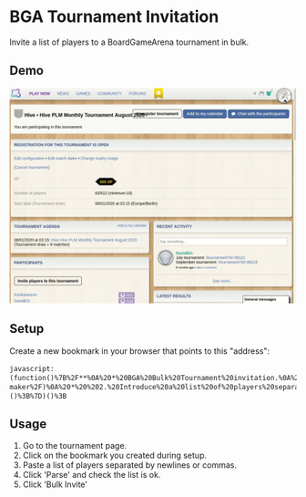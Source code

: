# BGA Tournament Invitation
Invite a list of players to a BoardGameArena tournament in bulk.

## Demo
![GIF Demo](https://raw.githubusercontent.com/DavidEGx/bga-tournament-invitation/master/demo.gif?token=AAIB2POYM6LBERGEGLOABBK7ALHGU)

## Setup
Create a new bookmark in your browser that points to this "address":

    javascript:(function()%7B%2F**%0A%20*%20BGA%20Bulk%20Tournament%20invitation.%0A%20*%0A%20*%20Script%20to%20invite%20a%20list%20of%20players%20to%20a%20new%20tournament.%0A%20*%20%0A%20*%20Usage%3A%0A%20*%20%201.%20Copy%20and%20paste%20this%20code%20to%20the%20developer%20console%0A%20*%20%20%20%20%20(or%20put%20it%20as%20a%20bookmarklet%20https%3A%2F%2Fcaiorss.github.io%2Fbookmarklet-maker%2F)%0A%20*%20%202.%20Introduce%20a%20list%20of%20players%20separated%20by%20newlines%2C%20commas%20or%20spaces.%0A%20*%20%203.%20Click%20parse%20and%20check%20that%20the%20list%20was%20parsed%20correctly.%0A%20*%20%204.%20Click%20'Bulk%20Invite'.%0A%20*%2F%0A%0A(function()%20%7B%0A%20%20%20%20'use%20strict'%3B%0A%0Aconst%20TOURNAMENT_ID%20%3D%20%2F.*tournament%5C%3Fid%3D(%5Cd%2B)%2F.exec(window.location.href)%5B1%5D%3B%0Aconst%20REQUEST_INTERVAL%20%3D%201500%3B%0A%0A%2F**%20%0A%20TODO%3A%20Tampermonkey%20script%0A%20%20const%20normalInvite%20%3D%20document.getElementById('invite_to_groupe_toggle')%3B%0A%20%20if%20(normalInvite)%20%7B%0A%20%20%20%20const%20bulkInvite%20%3D%20document.createElement('a')%3B%0A%20%20%20%20bulkInvite.innerText%20%3D%20'Bulk%20Invite'%3B%0A%20%20%20%20bulkInvite.classList%20%3D%20'bgabutton%20bgabutton_gray'%3B%0A%20%20%20%20bulkInvite.onclick%20%3D%20function%20()%20%7B%20createUi()%20%7D%3B%0A%0A%20%20%20%20normalInvite.parentNode.insertBefore(bulkInvite%2C%20normalInvite.nextSibling)%3B%0A%20%20%7D%0A*%2F%0AcreateUi()%3B%0A%0A%2F**%0A%20*%20Adds%20text%20area%20so%20user%20can%20paste%20user's%20list%0A%20*%2F%0Afunction%20createUi()%20%7B%0A%20%20const%20ui%20%3D%20document.createElement('div')%3B%0A%20%20const%20textArea%20%3D%20document.createElement('textArea')%3B%0A%20%20const%20button%20%3D%20document.createElement('a')%3B%0A%0A%20%20ui.appendChild(textArea)%3B%0A%20%20ui.appendChild(button)%3B%0A%0A%20%20ui.style.position%20%3D%20'fixed'%3B%0A%20%20ui.style.left%20%3D%20'0'%3B%0A%20%20ui.style.top%20%3D%20'0'%3B%0A%20%20ui.style.margin%20%3D%20'1em%201em'%3B%0A%20%20ui.style.width%20%3D%20'600px'%3B%0A%20%20ui.style.height%20%3D%20'600px'%3B%0A%20%20ui.style.padding%20%3D%20'1.5em'%3B%0A%20%20ui.style.backgroundColor%20%3D%20'%23eeefef'%3B%0A%0A%20%20textArea.style.display%20%3D%20'block'%3B%0A%20%20textArea.style.width%20%20%3D%20'90%25'%3B%0A%20%20textArea.style.height%20%20%3D%20'90%25'%3B%0A%0A%20%20button.classList%20%3D%20'bgabutton%20bgabutton_blue'%3B%0A%20%20button.innerText%20%3D%20'Parse'%3B%0A%20%20button.onclick%20%20%20%3D%20function()%20%7B%0A%20%20%20%20const%20text%20%3D%20textArea.value%3B%0A%20%20%20%20const%20commaValues%20%3D%20text.split('%2C')%3B%0A%20%20%20%20const%20semicolonValues%20%3D%20text.split('%3B')%3B%0A%20%20%20%20const%20newlineValues%20%3D%20text.split(%22%5Cn%22)%3B%0A%20%20%20%20const%20spaceValues%20%3D%20text.split(%22%20%22)%3B%0A%20%20%20%20const%20usersFound%20%3D%20Math.max(commaValues.length%2C%20semicolonValues.length%2C%20newlineValues.length%2C%20spaceValues.length)%3B%0A%0A%20%20%20%20let%20values%3B%0A%20%20%20%20if%20(commaValues.length%20%3D%3D%3D%20usersFound)%20%7B%0A%20%20%20%20%20%20values%20%3D%20commaValues%3B%0A%20%20%20%20%7D%0A%20%20%20%20else%20if%20(semicolonValues.length%20%3D%3D%20usersFound)%20%7B%0A%20%20%20%20%20%20values%20%3D%20semicolonValues%3B%0A%20%20%20%20%7D%0A%20%20%20%20else%20if%20(newlineValues.length%20%3D%3D%20usersFound)%20%7B%0A%20%20%20%20%20%20values%20%3D%20newlineValues%3B%0A%20%20%20%20%7D%0A%20%20%20%20else%20if%20(spaceValues.length%20%3D%3D%20usersFound)%20%7B%0A%20%20%20%20%20%20values%20%3D%20spaceValues%3B%0A%20%20%20%20%7D%0A%0A%20%20%20%20textArea.style.display%20%3D%20'none'%3B%0A%20%20%20%20const%20list%20%3D%20document.createElement('ul')%3B%0A%20%20%20%20const%20userNamesLi%20%3D%20%5B%5D%3B%0A%20%20%20%20for%20(const%20val%20of%20values)%20%7B%0A%20%20%20%20%20%20if%20(isNaN(val))%20%7B%0A%20%20%20%20%20%20%20%20const%20li%20%3D%20document.createElement('li')%3B%0A%20%20%20%20%20%20%20%20li.innerText%20%3D%20val.trim()%3B%0A%20%20%20%20%20%20%20%20list.appendChild(li)%3B%0A%20%20%20%20%20%20%20%20userNamesLi.push(li)%3B%0A%20%20%20%20%20%20%7D%0A%20%20%20%20%7D%0A%20%20%20%20ui.appendChild(list)%3B%0A%20%20%20%20list.style.height%20%3D%20'550px'%3B%0A%20%20%20%20list.style.overflow%20%3D%20'scroll'%3B%0A%20%20%20%20%0A%0A%20%20%20%20button.innerText%20%3D%20'Bulk%20Invite'%3B%0A%20%20%20%20button.onclick%20%3D%20async%20function()%20%7B%0A%20%20%20%20%20%20button.style.display%20%3D%20'none'%3B%0A%0A%20%20%20%20%20%20for%20(const%20unameLi%20of%20userNamesLi)%20%7B%0A%20%20%20%20%20%20%20%20try%20%7B%0A%20%20%20%20%20%20%20%20%20%20const%20playerId%20%3D%20getPlayerId(unameLi.innerText)%3B%0A%20%20%20%20%20%20%20%20%20%20invite(playerId)%3B%0A%20%20%20%20%20%20%20%20%20%20unameLi.style.color%20%3D%20'green'%3B%0A%20%20%20%20%20%20%20%20%20%20unameLi.innerText%20%2B%3D%20'%3A%20Done'%3B%0A%20%20%20%20%20%20%20%20%7D%0A%20%20%20%20%20%20%20%20catch%20(error)%20%7B%0A%20%20%20%20%20%20%20%20%20%20if%20(error%20%3D%3D%3D%20'This%20player%20is%20already%20a%20member%20of%20this%20group'%20%7C%7C%20error%20%3D%3D%3D%20'This%20player%20has%20already%20been%20invited%20to%20join%20this%20group')%20%7B%0A%20%20%20%20%20%20%20%20%20%20%20%20unameLi.style.color%20%3D%20'green'%3B%0A%20%20%20%20%20%20%20%20%20%20%20%20unameLi.innerText%20%2B%3D%20'%3A%20Already%20invited'%3B%0A%20%20%20%20%20%20%20%20%20%20%7D%0A%20%20%20%20%20%20%20%20%20%20else%20%7B%0A%20%20%20%20%20%20%20%20%20%20%20%20unameLi.style.color%20%3D%20'red'%3B%0A%20%20%20%20%20%20%20%20%20%20%20%20unameLi.innerText%20%2B%3D%20%60%3A%20%24%7Berror%7D%60%3B%0A%20%20%20%20%20%20%20%20%20%20%7D%0A%20%20%20%20%20%20%20%20%7D%0A%0A%20%20%20%20%20%20%20%20await%20new%20Promise(done%20%3D%3E%20setTimeout(()%20%3D%3E%20done()%2C%20REQUEST_INTERVAL))%3B%0A%20%20%20%20%20%20%7D%0A%20%20%20%20%7D%3B%0A%20%20%7D%3B%0A%0A%20%20document.body.appendChild(ui)%3B%0A%7D%0A%0A%2F**%0A%20*%20Set%20invitation%20to%20tournament%20to%20player.%0A%20*%2F%0Afunction%20invite(playerId)%20%7B%0A%20%20const%20response%20%3D%20dojo.xhrGet(%7B%0A%20%20%20%20url%3A%20'https%3A%2F%2Fboardgamearena.com%2Ftournament%2Ftournament%2FinvitePlayer.html'%2C%0A%20%20%20%20sync%3A%20true%2C%0A%20%20%20%20content%3A%20%7B%20id%3A%20TOURNAMENT_ID%2C%20player%3A%20playerId%20%7D%2C%0A%20%20%20%20handleAs%3A%20'json'%0A%20%20%7D)%3B%0A%0A%20%20if%20(response.results%5B0%5D.status%20!%3D%201)%20%7B%0A%20%20%20%20throw%20response.results%5B0%5D.error%3B%0A%20%20%7D%0A%7D%0A%0A%2F**%0A%20*%20Returns%20a%20player%20id%20given%20its%20username.%0A%20*%0A%20*%2F%0Afunction%20getPlayerId(name)%20%7B%0A%20%20try%20%7B%0A%20%20%20%20const%20response%20%3D%20dojo.xhrGet(%7B%0A%20%20%20%20%20%20url%3A%20'https%3A%2F%2Fboardgamearena.com%2Fplayer%2Fplayer%2Ffindplayer.html'%2C%0A%20%20%20%20%20%20content%3A%20%7B%20q%3A%20name%2C%20start%3A%200%2C%20count%3A%20Infinity%20%7D%2C%0A%20%20%20%20%20%20sync%3A%20true%2C%0A%20%20%20%20%20%20handleAs%3A%20'json'%0A%20%20%20%20%7D)%3B%0A%0A%20%20%20%20for%20(const%20currentUser%20of%20response.results%5B0%5D.items)%20%7B%0A%20%20%20%20%20%20if%20(currentUser.q.toLowerCase()%20%3D%3D%3D%20name.toLowerCase())%20%7B%0A%20%20%20%20%20%20%20%20return%20currentUser.id%3B%0A%20%20%20%20%20%20%7D%0A%20%20%20%20%7D%0A%20%20%20%20console.log(%60Couldn't%20find%20user%20%24%7Bname%7D%60)%3B%0A%20%20%20%20throw%20%22Player%20not%20found%22%3B%0A%20%20%7D%0A%20%20catch%20(error)%20%7B%0A%20%20%20%20console.log(%60Couldn't%20find%20user%20%24%7Bname%7D%60)%3B%0A%20%20%20%20throw%20error%3B%0A%20%20%7D%0A%7D%0A%0A%7D)()%3B%7D)()%3B

## Usage
1. Go to the tournament page.
2. Click on the bookmark you created during setup.
3. Paste a list of players separated by newlines or commas.
4. Click 'Parse' and check the list is ok.
5. Click 'Bulk Invite'

